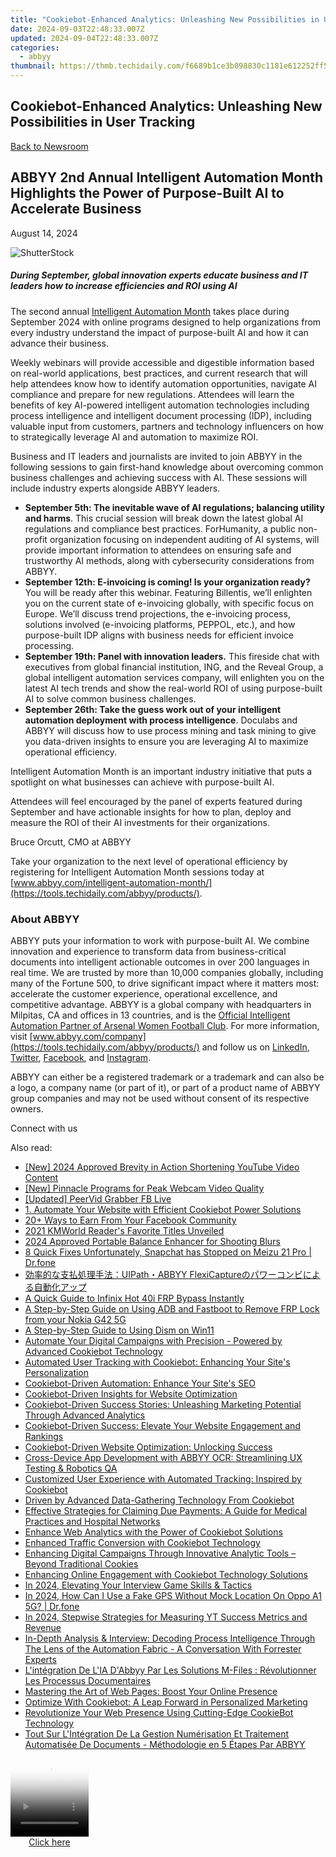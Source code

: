 ```yaml
---
title: "Cookiebot-Enhanced Analytics: Unleashing New Possibilities in User Tracking"
date: 2024-09-03T22:48:33.007Z
updated: 2024-09-04T22:48:33.007Z
categories:
  - abbyy
thumbnail: https://thmb.techidaily.com/f6689b1ce3b098830c1181e612252ff5b928460b4d7d4122dbd300e015bd5d6c.jpg
---
```


## Cookiebot-Enhanced Analytics: Unleashing New Possibilities in User Tracking

[Back to Newsroom](https://tools.techidaily.com/abbyy/products/)

## ABBYY 2nd Annual Intelligent Automation Month Highlights the Power of Purpose-Built AI to Accelerate Business

August 14, 2024

![ShutterStock](https://content.abbyy.com/-/media/project/abbyy/abbyy/branchtemplates/shutterstock_1272462163_1296-x-729.jpg?h=729&iar=0&w=1296)

##### During September, global innovation experts educate business and IT leaders how to increase efficiencies and ROI using AI

The second annual [Intelligent Automation Month](https://tools.techidaily.com/abbyy/products/) takes place during September 2024 with online programs designed to help organizations from every industry understand the impact of purpose-built AI and how it can advance their business.

Weekly webinars will provide accessible and digestible information based on real-world applications, best practices, and current research that will help attendees know how to identify automation opportunities, navigate AI compliance and prepare for new regulations. Attendees will learn the benefits of key AI-powered intelligent automation technologies including process intelligence and intelligent document processing (IDP), including valuable input from customers, partners and technology influencers on how to strategically leverage AI and automation to maximize ROI.

Business and IT leaders and journalists are invited to join ABBYY in the following sessions to gain first-hand knowledge about overcoming common business challenges and achieving success with AI. These sessions will include industry experts alongside ABBYY leaders.

* **September 5th: The inevitable wave of AI regulations; balancing utility and harms**. This crucial session will break down the latest global AI regulations and compliance best practices. ForHumanity, a public non-profit organization focusing on independent auditing of AI systems, will provide important information to attendees on ensuring safe and trustworthy AI methods, along with cybersecurity considerations from ABBYY.
* **September 12th: E-invoicing is coming! Is your organization ready?** You will be ready after this webinar. Featuring Billentis, we’ll enlighten you on the current state of e-invoicing globally, with specific focus on Europe. We’ll discuss trend projections, the e-invoicing process, solutions involved (e-invoicing platforms, PEPPOL, etc.), and how purpose-built IDP aligns with business needs for efficient invoice processing.
* **September 19th: Panel with innovation leaders.** This fireside chat with executives from global financial institution, ING, and the Reveal Group, a global intelligent automation services company, will enlighten you on the latest AI tech trends and show the real-world ROI of using purpose-built AI to solve common business challenges.
* **September 26th: Take the guess work out of your intelligent automation deployment with process intelligence**. Doculabs and ABBYY will discuss how to use process mining and task mining to give you data-driven insights to ensure you are leveraging AI to maximize operational efficiency.

Intelligent Automation Month is an important industry initiative that puts a spotlight on what businesses can achieve with purpose-built AI.

Attendees will feel encouraged by the panel of experts featured during September and have actionable insights for how to plan, deploy and measure the ROI of their AI investments for their organizations.

Bruce Orcutt, CMO at ABBYY

Take your organization to the next level of operational efficiency by registering for Intelligent Automation Month sessions today at [www.abbyy.com/intelligent-automation-month/](https://tools.techidaily.com/abbyy/products/).

### About ABBYY

ABBYY puts your information to work with purpose-built AI. We combine innovation and experience to transform data from business-critical documents into intelligent actionable outcomes in over 200 languages in real time. We are trusted by more than 10,000 companies globally, including many of the Fortune 500, to drive significant impact where it matters most: accelerate the customer experience, operational excellence, and competitive advantage. ABBYY is a global company with headquarters in Milpitas, CA and offices in 13 countries, and is the [Official Intelligent Automation Partner of Arsenal Women Football Club](https://tools.techidaily.com/abbyy/products/). For more information, visit [www.abbyy.com/company](https://tools.techidaily.com/abbyy/products/) and follow us on [LinkedIn](https://www.linkedin.com/company/abbyy), [Twitter](https://twitter.com/ABBYY%5FSoftware), [Facebook](https://www.facebook.com/ABBYYsoft), and [Instagram](https://www.instagram.com/abbyyglobal/).

ABBYY can either be a registered trademark or a trademark and can also be a logo, a company name (or part of it), or part of a product name of ABBYY group companies and may not be used without consent of its respective owners.

Connect with us

<ins class="adsbygoogle"
     style="display:block"
     data-ad-format="autorelaxed"
     data-ad-client="ca-pub-7571918770474297"
     data-ad-slot="1223367746"></ins>



<ins class="adsbygoogle"
     style="display:block"
     data-ad-client="ca-pub-7571918770474297"
     data-ad-slot="8358498916"
     data-ad-format="auto"
     data-full-width-responsive="true"></ins>

<span class="atpl-alsoreadstyle">Also read:</span>
<div><ul>
<li><a href="https://facebook-video-footage.techidaily.com/new-2024-approved-brevity-in-action-shortening-youtube-video-content/"><u>[New] 2024 Approved  Brevity in Action  Shortening YouTube Video Content</u></a></li>
<li><a href="https://screen-capture.techidaily.com/new-pinnacle-programs-for-peak-webcam-video-quality/"><u>[New] Pinnacle Programs for Peak Webcam Video Quality</u></a></li>
<li><a href="https://facebook-clips.techidaily.com/updated-peervid-grabber-fb-live/"><u>[Updated] PeerVid Grabber  FB Live</u></a></li>
<li><a href="https://solve-hot.techidaily.com/1-automate-your-website-with-efficient-cookiebot-power-solutions/"><u>1. Automate Your Website with Efficient Cookiebot Power Solutions</u></a></li>
<li><a href="https://facebook-clips.techidaily.com/20plus-ways-to-earn-from-your-facebook-community/"><u>20+ Ways to Earn From Your Facebook Community</u></a></li>
<li><a href="https://solve-hot.techidaily.com/2021-kmworld-readers-favorite-titles-unveiled/"><u>2021 KMWorld Reader's Favorite Titles Unveiled</u></a></li>
<li><a href="https://fox-links.techidaily.com/2024-approved-portable-balance-enhancer-for-shooting-blurs/"><u>2024 Approved  Portable Balance Enhancer for Shooting Blurs</u></a></li>
<li><a href="https://howto.techidaily.com/8-quick-fixes-unfortunately-snapchat-has-stopped-on-meizu-21-pro-drfone-by-drfone-fix-android-problems-fix-android-problems/"><u>8 Quick Fixes Unfortunately, Snapchat has Stopped on Meizu 21 Pro | Dr.fone</u></a></li>
<li><a href="https://solve-hot.techidaily.com/1724312830505-uipathabbyy-flexicapture/"><u>効率的な支払処理手法：UIPath・ABBYY FlexiCaptureのパワーコンビによる自動化アップ</u></a></li>
<li><a href="https://bypass-frp.techidaily.com/a-quick-guide-to-infinix-hot-40i-frp-bypass-instantly-by-drfone-android/"><u>A Quick Guide to Infinix Hot 40i FRP Bypass Instantly</u></a></li>
<li><a href="https://android-frp.techidaily.com/a-step-by-step-guide-on-using-adb-and-fastboot-to-remove-frp-lock-from-your-nokia-g42-5g-by-drfone-android/"><u>A Step-by-Step Guide on Using ADB and Fastboot to Remove FRP Lock from your Nokia G42 5G</u></a></li>
<li><a href="https://win11-tips.techidaily.com/a-step-by-step-guide-to-using-dism-on-win11/"><u>A Step-by-Step Guide to Using Dism on Win11</u></a></li>
<li><a href="https://solve-hot.techidaily.com/automate-your-digital-campaigns-with-precision-powered-by-advanced-cookiebot-technology/"><u>Automate Your Digital Campaigns with Precision - Powered by Advanced Cookiebot Technology</u></a></li>
<li><a href="https://solve-hot.techidaily.com/automated-user-tracking-with-cookiebot-enhancing-your-sites-personalization/"><u>Automated User Tracking with Cookiebot: Enhancing Your Site's Personalization</u></a></li>
<li><a href="https://solve-hot.techidaily.com/cookiebot-driven-automation-enhance-your-sites-seo/"><u>Cookiebot-Driven Automation: Enhance Your Site's SEO</u></a></li>
<li><a href="https://solve-hot.techidaily.com/cookiebot-driven-insights-for-website-optimization/"><u>Cookiebot-Driven Insights for Website Optimization</u></a></li>
<li><a href="https://solve-hot.techidaily.com/cookiebot-driven-success-stories-unleashing-marketing-potential-through-advanced-analytics/"><u>Cookiebot-Driven Success Stories: Unleashing Marketing Potential Through Advanced Analytics</u></a></li>
<li><a href="https://solve-hot.techidaily.com/cookiebot-driven-success-elevate-your-website-engagement-and-rankings/"><u>Cookiebot-Driven Success: Elevate Your Website Engagement and Rankings</u></a></li>
<li><a href="https://solve-hot.techidaily.com/cookiebot-driven-website-optimization-unlocking-success/"><u>Cookiebot-Driven Website Optimization: Unlocking Success</u></a></li>
<li><a href="https://solve-hot.techidaily.com/cross-device-app-development-with-abbyy-ocr-streamlining-ux-testing-and-robotics-qa/"><u>Cross-Device App Development with ABBYY OCR: Streamlining UX Testing & Robotics QA</u></a></li>
<li><a href="https://solve-hot.techidaily.com/customized-user-experience-with-automated-tracking-inspired-by-cookiebot/"><u>Customized User Experience with Automated Tracking: Inspired by Cookiebot</u></a></li>
<li><a href="https://solve-hot.techidaily.com/driven-by-advanced-data-gathering-technology-from-cookiebot/"><u>Driven by Advanced Data-Gathering Technology From Cookiebot</u></a></li>
<li><a href="https://solve-hot.techidaily.com/effective-strategies-for-claiming-due-payments-a-guide-for-medical-practices-and-hospital-networks/"><u>Effective Strategies for Claiming Due Payments: A Guide for Medical Practices and Hospital Networks</u></a></li>
<li><a href="https://solve-hot.techidaily.com/enhance-web-analytics-with-the-power-of-cookiebot-solutions/"><u>Enhance Web Analytics with the Power of Cookiebot Solutions</u></a></li>
<li><a href="https://solve-hot.techidaily.com/enhanced-traffic-conversion-with-cookiebot-technology/"><u>Enhanced Traffic Conversion with Cookiebot Technology</u></a></li>
<li><a href="https://solve-hot.techidaily.com/enhancing-digital-campaigns-through-innovative-analytic-tools-beyond-traditional-cookies/"><u>Enhancing Digital Campaigns Through Innovative Analytic Tools – Beyond Traditional Cookies</u></a></li>
<li><a href="https://solve-hot.techidaily.com/enhancing-online-engagement-with-cookiebot-technology-solutions/"><u>Enhancing Online Engagement with Cookiebot Technology Solutions</u></a></li>
<li><a href="https://fox-glue.techidaily.com/in-2024-elevating-your-interview-game-skills-and-tactics/"><u>In 2024, Elevating Your Interview Game  Skills & Tactics</u></a></li>
<li><a href="https://review-topics.techidaily.com/in-2024-how-can-i-use-a-fake-gps-without-mock-location-on-oppo-a1-5g-drfone-by-drfone-virtual-android/"><u>In 2024, How Can I Use a Fake GPS Without Mock Location On Oppo A1 5G? | Dr.fone</u></a></li>
<li><a href="https://youtube-stream.techidaily.com/in-2024-stepwise-strategies-for-measuring-yt-success-metrics-and-revenue/"><u>In 2024, Stepwise Strategies for Measuring YT Success Metrics and Revenue</u></a></li>
<li><a href="https://solve-hot.techidaily.com/in-depth-analysis-and-interview-decoding-process-intelligence-through-the-lens-of-the-automation-fabric-a-conversation-with-forrester-experts/"><u>In-Depth Analysis & Interview: Decoding Process Intelligence Through The Lens of the Automation Fabric - A Conversation With Forrester Experts</u></a></li>
<li><a href="https://solve-hot.techidaily.com/lintegration-de-lia-dabbyy-par-les-solutions-m-files-revolutionner-les-processus-documentaires/"><u>L'intégration De L'IA D'Abbyy Par Les Solutions M-Files : Révolutionner Les Processus Documentaires</u></a></li>
<li><a href="https://solve-hot.techidaily.com/mastering-the-art-of-web-pages-boost-your-online-presence/"><u>Mastering the Art of Web Pages: Boost Your Online Presence</u></a></li>
<li><a href="https://solve-hot.techidaily.com/optimize-with-cookiebot-a-leap-forward-in-personalized-marketing/"><u>Optimize With Cookiebot: A Leap Forward in Personalized Marketing</u></a></li>
<li><a href="https://solve-hot.techidaily.com/revolutionize-your-web-presence-using-cutting-edge-cookiebot-technology/"><u>Revolutionize Your Web Presence Using Cutting-Edge CookieBot Technology</u></a></li>
<li><a href="https://solve-hot.techidaily.com/tout-sur-lintegration-de-la-gestion-numerisation-et-traitement-automatisee-de-documents-methodologie-en-5-etapes-par-abbyy/"><u>Tout Sur L'Intégration De La Gestion Numérisation Et Traitement Automatisée De Documents - Méthodologie en 5 Étapes Par ABBYY</u></a></li>
</ul></div>

<!-- affiliate ads begin -->
<span id="1743243">
					<video width="125" height="125" style="cursor:pointer"
           poster="//a.impactradius-go.com/display-clicktoplayimage/1743243.png"
           onclick="if(!this.playClicked){this.play();this.setAttribute('controls',true);this.playClicked=true;}">
	   <source src="//a.impactradius-go.com/display-ad/19272-1743243">
	   <img src="//a.impactradius-go.com/display-clicktoplayimage/1743243.png" style="border: none; height: 100%; width: 100%; object-fit: contain">
	</video>
	<div style="width:125px;text-align:center"><a href="javascript:window.open(decodeURIComponent('https%3A%2F%2Faligracehair.sjv.io%2Fc%2F5597632%2F1743243%2F19272'), '_blank');void(0);">Click here</a></div>
</span>
<img height="0" width="0" src="https://imp.pxf.io/i/5597632/1743243/19272" style="position:absolute;visibility:hidden;" border="0" />
<!-- affiliate ads end -->
